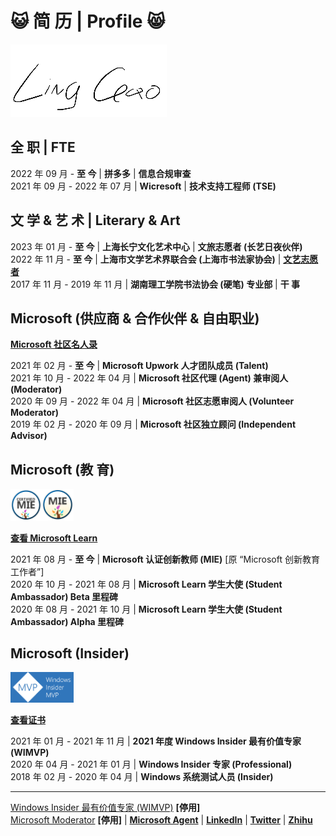 # :smiley_cat: 简 历 | Profile :smile_cat:

![LING](https://github.com/Lingggao/Lingggao/blob/master/2.png?raw=true)

## 全 职 | FTE

2022 年 09 月 - **至 今** | **拼多多** | **信息合规审查**  
2021 年 09 月 - 2022 年 07 月 | **Wicresoft** | **技术支持工程师 (TSE)**

## 文 学 & 艺 术 | Literary & Art

2023 年 01 月 - **至 今** | **上海长宁文化艺术中心** | **文旅志愿者 (长艺日夜伙伴)**  
2022 年 11 月 - **至 今** | **上海市文学艺术界联合会 (上海市书法家协会)** | [**文艺志愿者**](http://www.wyzyz.org/)  
2017 年 11 月 - 2019 年 11 月 | **湖南理工学院书法协会 (硬笔) 专业部** | **干 事**

## Microsoft (供应商 & 合作伙伴 & 自由职业)

[**Microsoft 社区名人录**](https://answers.microsoft.com/zh-hans/page/faq#faqWhosWho)

2021 年 02 月 - **至 今** | **Microsoft Upwork 人才团队成员 (Talent)**  
2021 年 10 月 - 2022 年 04 月 | **Microsoft 社区代理 (Agent) 兼审阅人 (Moderator)**  
2020 年 09 月 - 2022 年 04 月 | **Microsoft 社区志愿审阅人 (Volunteer Moderator)**  
2019 年 02 月 - 2020 年 09 月 | **Microsoft 社区独立顾问 (Independent Advisor)**

## Microsoft (教 育)

<img src="https://raw.githubusercontent.com/Lingggao/Lingggao/48444a2552a9acba98ccdd8c9a38a281886a607f/MIE_0.svg" width = "10%" /><img src="https://raw.githubusercontent.com/Lingggao/Lingggao/48444a2552a9acba98ccdd8c9a38a281886a607f/MIE_1.svg" width = "10%" />

[**查看 Microsoft Learn**](https://learn.microsoft.com/zh-cn/users/kaixiugao)

2021 年 08 月 - **至 今** | **Microsoft 认证创新教师 (MIE)** [原 “Microsoft 创新教育工作者”]  
2020 年 10 月 - 2021 年 08 月 | **Microsoft Learn 学生大使 (Student Ambassador) Beta 里程碑**  
2020 年 08 月 - 2021 年 10 月 | **Microsoft Learn 学生大使 (Student Ambassador) Alpha 里程碑**

## Microsoft (Insider)

<img src="https://github.com/Lingggao/Lingggao/blob/master/WIMVP.png?raw=true" width = "20%" />

[**查看证书**](https://raw.githubusercontent.com/Lingggao/Lingggao/74c732edcfbc0908365a75faa1469acad1be90fe/Ling%20Gao%20WIMVP%20Certificate.png)

2021 年 01 月 - 2021 年 11 月 | **2021 年度 Windows Insider 最有价值专家 (WIMVP)**  
2020 年 04 月 - 2021 年 01 月 | **Windows Insider 专家 (Professional)**  
2018 年 02 月 - 2020 年 04 月 | **Windows 系统测试人员 (Insider)**

----

[Windows Insider 最有价值专家 (WIMVP)](https://insider.windows.com/en-us/mvps/ling-gao) **[停用]**  
[Microsoft Moderator](https://answers.microsoft.com/zh-hans/profile/c4a52f5b-dc12-47e5-a37c-53ae020cb7c2) **[停用]** | [**Microsoft Agent**](https://answers.microsoft.com/zh-hans/profile/855ff3d3-0539-4769-9b06-6c0224653a32) | [**LinkedIn**](https://linkedin.com/in/lingggao) | [**Twitter**](https://twitter.com/CNGaoLing) | [**Zhihu**](https://www.zhihu.com/people/linggao)
